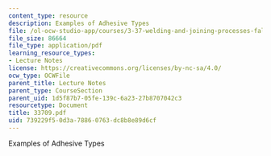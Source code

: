 ```yaml
---
content_type: resource
description: Examples of Adhesive Types
file: /ol-ocw-studio-app/courses/3-37-welding-and-joining-processes-fall-2002/739229f50d3a78860763dc8b8e89d6cf_33709.pdf
file_size: 86664
file_type: application/pdf
learning_resource_types:
- Lecture Notes
license: https://creativecommons.org/licenses/by-nc-sa/4.0/
ocw_type: OCWFile
parent_title: Lecture Notes
parent_type: CourseSection
parent_uid: 1d5f87b7-05fe-139c-6a23-27b8707042c3
resourcetype: Document
title: 33709.pdf
uid: 739229f5-0d3a-7886-0763-dc8b8e89d6cf
---
```

Examples of Adhesive Types